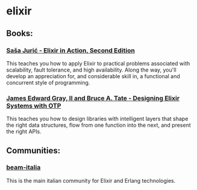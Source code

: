 # elixir

## Books:

### [Saša Jurić - Elixir in Action, Second Edition](https://www.manning.com/books/elixir-in-action-second-edition)
This teaches you how to apply Elixir to practical problems associated with scalability, fault tolerance, and high availability. Along the way, you'll develop an appreciation for, and considerable skill in, a functional and concurrent style of programming.

### [James Edward Gray, II and Bruce A. Tate - Designing Elixir Systems with OTP](https://pragprog.com/titles/jgotp/)
This teaches you how to design libraries with intelligent layers that shape the right data structures, flow from one function into the next, and present the right APIs.

## Communities:
### [beam-italia](https://beam-italia.slack.com/)
This is the main italian community for Elixir and Erlang technologies.
